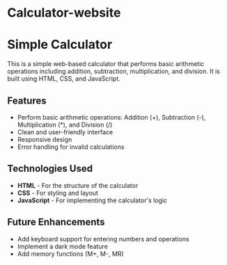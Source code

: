 # Calculator-website

# Simple Calculator

This is a simple web-based calculator that performs basic arithmetic operations including addition, subtraction, multiplication, and division. It is built using HTML, CSS, and JavaScript.

## Features
- Perform basic arithmetic operations: Addition (+), Subtraction (-), Multiplication (*), and Division (/)
- Clean and user-friendly interface
- Responsive design
- Error handling for invalid calculations

## Technologies Used
- **HTML** - For the structure of the calculator
- **CSS** - For styling and layout
- **JavaScript** - For implementing the calculator's logic

## Future Enhancements
- Add keyboard support for entering numbers and operations
- Implement a dark mode feature
- Add memory functions (M+, M-, MR)



